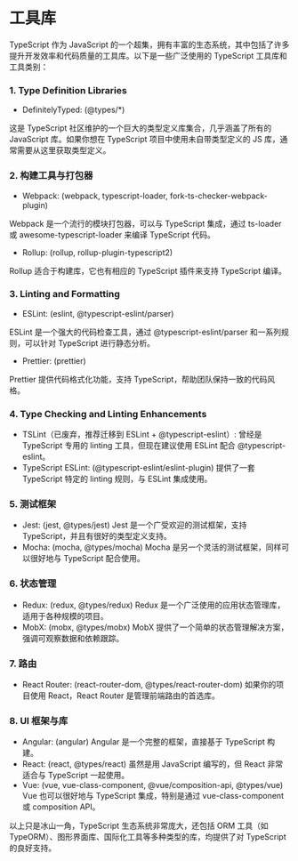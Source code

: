 # 工具库

TypeScript 作为 JavaScript 的一个超集，拥有丰富的生态系统，其中包括了许多提升开发效率和代码质量的工具库。以下是一些广泛使用的 TypeScript 工具库和工具类别：

### 1. Type Definition Libraries

- <sucb>DefinitelyTyped: (@types/\*) </sucb>

这是 TypeScript 社区维护的一个巨大的类型定义库集合，几乎涵盖了所有的 JavaScript 库。如果你想在 TypeScript 项目中使用未自带类型定义的 JS 库，通常需要从这里获取类型定义。

### 2. 构建工具与打包器

- <sucb>Webpack</sucb>: (webpack, typescript-loader, fork-ts-checker-webpack-plugin)

Webpack 是一个流行的模块打包器，可以与 TypeScript 集成，通过 ts-loader 或 awesome-typescript-loader 来编译 TypeScript 代码。

- <sucb>Rollup</sucb>: (rollup, rollup-plugin-typescript2)

Rollup 适合于构建库，它也有相应的 TypeScript 插件来支持 TypeScript 编译。

### 3. Linting and Formatting

- <sucb>ESLint</sucb>: (eslint, @typescript-eslint/parser)

ESLint 是一个强大的代码检查工具，通过 @typescript-eslint/parser 和一系列规则，可以针对 TypeScript 进行静态分析。

- <sucb>Prettier</sucb>: (prettier)

Prettier 提供代码格式化功能，支持 TypeScript，帮助团队保持一致的代码风格。

### 4. Type Checking and Linting Enhancements

- <warb>TSLint</warb>（已废弃，推荐迁移到 ESLint + @typescript-eslint）: 曾经是 TypeScript 专用的 linting 工具，但现在建议使用 ESLint 配合 @typescript-eslint。
- <sucb>TypeScript ESLint</sucb>: (@typescript-eslint/eslint-plugin) 提供了一套 TypeScript 特定的 linting 规则，与 ESLint 集成使用。

### 5. 测试框架

- <sucb>Jest</sucb>: (jest, @types/jest) Jest 是一个广受欢迎的测试框架，支持 TypeScript，并且有很好的类型定义支持。
- <sucb>Mocha</sucb>: (mocha, @types/mocha) Mocha 是另一个灵活的测试框架，同样可以很好地与 TypeScript 配合使用。

### 6. 状态管理

- <sucb>Redux</sucb>: (redux, @types/redux) Redux 是一个广泛使用的应用状态管理库，适用于各种规模的项目。
- <sucb>MobX</sucb>: (mobx, @types/mobx) MobX 提供了一个简单的状态管理解决方案，强调可观察数据和依赖跟踪。

### 7. 路由

- <sucb>React Router</sucb>: (react-router-dom, @types/react-router-dom) 如果你的项目使用 React，React Router 是管理前端路由的首选库。

### 8. UI 框架与库

- <sucb>Angular</sucb>: (angular) Angular 是一个完整的框架，直接基于 TypeScript 构建。
- <sucb>React</sucb>: (react, @types/react) 虽然是用 JavaScript 编写的，但 React 非常适合与 TypeScript 一起使用。
- <sucb>Vue</sucb>: (vue, vue-class-component, @vue/composition-api, @types/vue) Vue 也可以很好地与 TypeScript 集成，特别是通过 vue-class-component 或 composition API。

以上只是冰山一角，TypeScript 生态系统非常庞大，还包括 ORM 工具（如 TypeORM）、图形界面库、国际化工具等多种类型的库，均提供了对 TypeScript 的良好支持。

